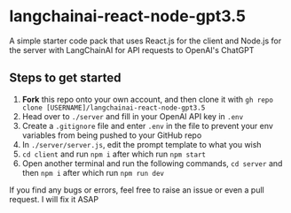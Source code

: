 # langchainai-react-node-gpt3.5
A simple starter code pack that uses React.js for the client and Node.js for the server with LangChainAI for API requests to OpenAI's ChatGPT

## Steps to get started
1. **Fork** this repo onto your own account, and then clone it with `gh repo clone [USERNAME]/langchainai-react-node-gpt3.5`
2. Head over to `./server` and fill in your OpenAI API key in `.env`
3. Create a `.gitignore` file and enter `.env` in the file to prevent your env variables from being pushed to your GitHub repo
4. In `./server/server.js`, edit the prompt template to what you wish
5. `cd client` and run `npm i` after which run `npm start`
6. Open another terminal and run the following commands, `cd server` and then `npm i` after which run `npm run dev`

If you find any bugs or errors, feel free to raise an issue or even a pull request. I will fix it ASAP
